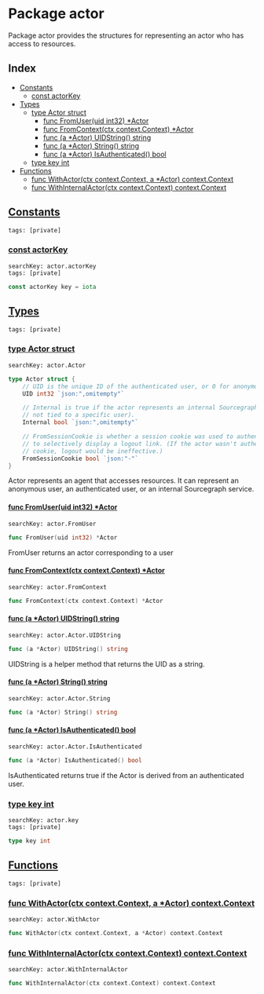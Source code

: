 # Package actor

Package actor provides the structures for representing an actor who has access to resources. 

## Index

* [Constants](#const)
    * [const actorKey](#actorKey)
* [Types](#type)
    * [type Actor struct](#Actor)
        * [func FromUser(uid int32) *Actor](#FromUser)
        * [func FromContext(ctx context.Context) *Actor](#FromContext)
        * [func (a *Actor) UIDString() string](#Actor.UIDString)
        * [func (a *Actor) String() string](#Actor.String)
        * [func (a *Actor) IsAuthenticated() bool](#Actor.IsAuthenticated)
    * [type key int](#key)
* [Functions](#func)
    * [func WithActor(ctx context.Context, a *Actor) context.Context](#WithActor)
    * [func WithInternalActor(ctx context.Context) context.Context](#WithInternalActor)


## <a id="const" href="#const">Constants</a>

```
tags: [private]
```

### <a id="actorKey" href="#actorKey">const actorKey</a>

```
searchKey: actor.actorKey
tags: [private]
```

```Go
const actorKey key = iota
```

## <a id="type" href="#type">Types</a>

```
tags: [private]
```

### <a id="Actor" href="#Actor">type Actor struct</a>

```
searchKey: actor.Actor
```

```Go
type Actor struct {
	// UID is the unique ID of the authenticated user, or 0 for anonymous actors.
	UID int32 `json:",omitempty"`

	// Internal is true if the actor represents an internal Sourcegraph service (and is therefore
	// not tied to a specific user).
	Internal bool `json:",omitempty"`

	// FromSessionCookie is whether a session cookie was used to authenticate the actor. It is used
	// to selectively display a logout link. (If the actor wasn't authenticated with a session
	// cookie, logout would be ineffective.)
	FromSessionCookie bool `json:"-"`
}
```

Actor represents an agent that accesses resources. It can represent an anonymous user, an authenticated user, or an internal Sourcegraph service. 

#### <a id="FromUser" href="#FromUser">func FromUser(uid int32) *Actor</a>

```
searchKey: actor.FromUser
```

```Go
func FromUser(uid int32) *Actor
```

FromUser returns an actor corresponding to a user 

#### <a id="FromContext" href="#FromContext">func FromContext(ctx context.Context) *Actor</a>

```
searchKey: actor.FromContext
```

```Go
func FromContext(ctx context.Context) *Actor
```

#### <a id="Actor.UIDString" href="#Actor.UIDString">func (a *Actor) UIDString() string</a>

```
searchKey: actor.Actor.UIDString
```

```Go
func (a *Actor) UIDString() string
```

UIDString is a helper method that returns the UID as a string. 

#### <a id="Actor.String" href="#Actor.String">func (a *Actor) String() string</a>

```
searchKey: actor.Actor.String
```

```Go
func (a *Actor) String() string
```

#### <a id="Actor.IsAuthenticated" href="#Actor.IsAuthenticated">func (a *Actor) IsAuthenticated() bool</a>

```
searchKey: actor.Actor.IsAuthenticated
```

```Go
func (a *Actor) IsAuthenticated() bool
```

IsAuthenticated returns true if the Actor is derived from an authenticated user. 

### <a id="key" href="#key">type key int</a>

```
searchKey: actor.key
tags: [private]
```

```Go
type key int
```

## <a id="func" href="#func">Functions</a>

```
tags: [private]
```

### <a id="WithActor" href="#WithActor">func WithActor(ctx context.Context, a *Actor) context.Context</a>

```
searchKey: actor.WithActor
```

```Go
func WithActor(ctx context.Context, a *Actor) context.Context
```

### <a id="WithInternalActor" href="#WithInternalActor">func WithInternalActor(ctx context.Context) context.Context</a>

```
searchKey: actor.WithInternalActor
```

```Go
func WithInternalActor(ctx context.Context) context.Context
```


